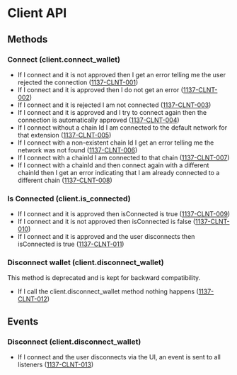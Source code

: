 # Client API

## Methods

### Connect (client.connect_wallet)

- If I connect and it is not approved then I get an error telling me the user rejected the connection (<a name="1137-CLNT-001" href="#1137-CLNT-001">1137-CLNT-001</a>)
- If I connect and it is approved then I do not get an error (<a name="1137-CLNT-002" href="#1137-CLNT-002">1137-CLNT-002</a>)
- If I connect and it is rejected I am not connected (<a name="1137-CLNT-003" href="#1137-CLNT-003">1137-CLNT-003</a>)
- If I connect and it is approved and I try to connect again then the connection is automatically approved (<a name="1137-CLNT-004" href="#1137-CLNT-004">1137-CLNT-004</a>)
- If I connect without a chain Id I am connected to the default network for that extension (<a name="1137-CLNT-005" href="#1137-CLNT-005">1137-CLNT-005</a>)
- If I connect with a non-existent chain Id I get an error telling me the network was not found (<a name="1137-CLNT-006" href="#1137-CLNT-006">1137-CLNT-006</a>)
- If I connect with a chainId I am connected to that chain (<a name="1137-CLNT-007" href="#1137-CLNT-007">1137-CLNT-007</a>)
- If I connect with a chainId and then connect again with a different chainId then I get an error indicating that I am already connected to a different chain (<a name="1137-CLNT-008" href="#1137-CLNT-008">1137-CLNT-008</a>)

<!-- ### Get Chain Id (client.get_chain_id)

- If I am not connected then I receive the selected chainId for the wallet
- If I connect and then get the chain id then I get the chain id of that network -->

### Is Connected (client.is_connected)

- If I connect and it is approved then isConnected is true (<a name="1137-CLNT-009" href="#1137-CLNT-009">1137-CLNT-009</a>)
- If I connect and it is not approved then isConnected is false (<a name="1137-CLNT-010" href="#1137-CLNT-010">1137-CLNT-010</a>)
- If I connect and it is approved and the user disconnects then isConnected is true (<a name="1137-CLNT-011" href="#1137-CLNT-011">1137-CLNT-011</a>)

### Disconnect wallet (client.disconnect_wallet)

This method is deprecated and is kept for backward compatibility.

- If I call the client.disconnect_wallet method nothing happens (<a name="1137-CLNT-012" href="#1137-CLNT-012">1137-CLNT-012</a>)

## Events

### Disconnect (client.disconnect_wallet)

- If I connect and the user disconnects via the UI, an event is sent to all listeners (<a name="1137-CLNT-013" href="#1137-CLNT-013">1137-CLNT-013</a>)
